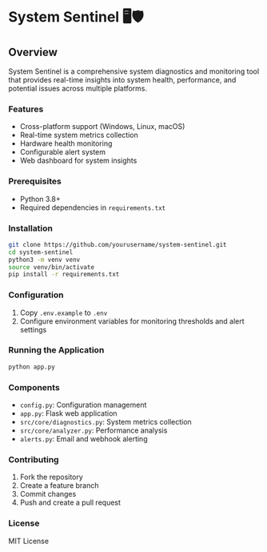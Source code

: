 # System Sentinel 🖥️🛡️

## Overview
System Sentinel is a comprehensive system diagnostics and monitoring tool that provides real-time insights into system health, performance, and potential issues across multiple platforms.

### Features
- Cross-platform support (Windows, Linux, macOS)
- Real-time system metrics collection
- Hardware health monitoring
- Configurable alert system
- Web dashboard for system insights

### Prerequisites
- Python 3.8+
- Required dependencies in `requirements.txt`

### Installation
```bash
git clone https://github.com/yourusername/system-sentinel.git
cd system-sentinel
python3 -m venv venv
source venv/bin/activate
pip install -r requirements.txt
```

### Configuration
1. Copy `.env.example` to `.env`
2. Configure environment variables for monitoring thresholds and alert settings

### Running the Application
```bash
python app.py
```

### Components
- `config.py`: Configuration management
- `app.py`: Flask web application
- `src/core/diagnostics.py`: System metrics collection
- `src/core/analyzer.py`: Performance analysis
- `alerts.py`: Email and webhook alerting

### Contributing
1. Fork the repository
2. Create a feature branch
3. Commit changes
4. Push and create a pull request

### License
MIT License

